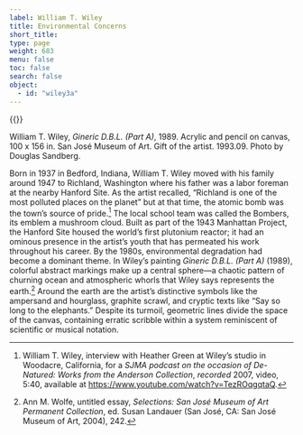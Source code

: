 ```yaml
---
label: William T. Wiley
title: Environmental Concerns
short_title:
type: page
weight: 683
menu: false
toc: false
search: false
object:
  - id: "wiley3a"
---
```


{{<q-figure id="wiley3a" >}}

William T. Wiley, *Gineric D.B.L. (Part A)*, 1989. Acrylic and pencil on canvas, 100 x 156 in. San José Museum of Art. Gift of the artist. 1993.09. Photo by Douglas Sandberg.


Born in 1937 in Bedford, Indiana, William T. Wiley moved with his family around 1947 to Richland, Washington where his father was a labor foreman at the nearby Hanford Site. As the artist recalled, “Richland is one of the most polluted places on the planet” but at that time, the atomic bomb was the town’s source of pride.[^1] The local school team was called the Bombers, its emblem a mushroom cloud. Built as part of the 1943 Manhattan Project, the Hanford Site housed the world’s first plutonium reactor; it had an ominous presence in the artist’s youth that has permeated his work throughout his career. By the 1980s, environmental degradation had become a dominant theme. In Wiley’s painting *Gineric D.B.L. (Part A)* (1989), colorful abstract markings make up a central sphere—a chaotic pattern of churning ocean and atmospheric whorls that Wiley says represents the earth.[^2] Around the earth are the artist’s distinctive symbols like the ampersand and hourglass, graphite scrawl, and cryptic texts like “Say so long to the elephants.” Despite its turmoil, geometric lines divide the space of the canvas, containing erratic scribble within a system reminiscent of scientific or musical notation.

[^1]: William T. Wiley, interview with Heather Green at Wiley’s studio in Woodacre, California, for a *SJMA podcast on the occasion of De-Natured: Works from the Anderson Collection*, *recorded* 2007, video, 5:40, available at https://www.youtube.com/watch?v=TezROqgqtaQ.

[^2]: Ann M. Wolfe, untitled essay, *Selections: San José* *Museum of Art Permanent Collection*, ed. Susan Landauer (San José, CA: San José Museum of Art, 2004), 242.
